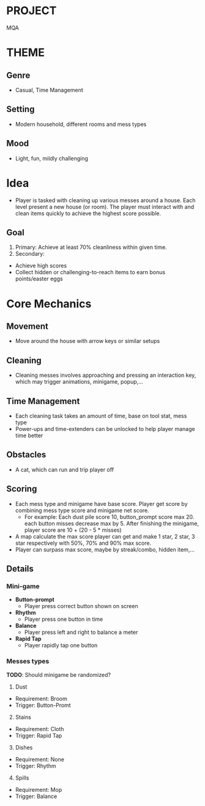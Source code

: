 # PROJECT
MQA

# THEME
## Genre
- Casual, Time Management
## Setting
- Modern household, different rooms and mess types

## Mood
- Light, fun, mildly challenging

# Idea
- Player is tasked with cleaning up various messes around a house.
Each level present a new house (or room). The player must interact with and clean items quickly to achieve the highest score possible.

## Goal
1. Primary: Achieve at least 70% cleanliness within given time.
2. Secondary:
- Achieve high scores
- Collect hidden or challenging-to-reach items to earn bonus points/easter eggs

# Core Mechanics

## Movement
- Move around the house with arrow keys or similar setups

## Cleaning
- Cleaning messes involves approaching and pressing an interaction key, which may trigger animations, minigame, popup,... 

## Time Management
- Each cleaning task takes an amount of time, base on tool stat, mess type
- Power-ups and time-extenders can be unlocked to help player manage time better

## Obstacles
- A cat, which can run and trip player off

## Scoring
- Each mess type and minigame have base score. Player get score by combining mess type score and minigame net score.
    - For example: Each dust pile score 10, button_prompt score max 20. each button misses decrease max by 5. After finishing the minigame,
    player score are 10 + (20 - 5 * misses)
- A map calculate the max score player can get and make 1 star, 2 star, 3 star respectively with 50%, 70% and 90% max score.
- Player can surpass max score, maybe by streak/combo, hidden item,...

## Details

### Mini-game
- **Button-prompt**
    - Player press correct button shown on screen 
- **Rhythm**
    - Player press one button in time
- **Balance**
    - Player press left and right to balance a meter
- **Rapid Tap**
    - Player rapidly tap one button

### Messes types

**TODO**: Should minigame be randomized?
1. Dust
- Requirement: Broom
- Trigger: Button-Promt

2. Stains
- Requirement: Cloth
- Trigger: Rapid Tap

3. Dishes
- Requirement: None
- Trigger: Rhythm

4. Spills
- Requirement: Mop
- Trigger: Balance




